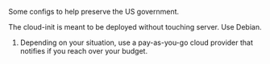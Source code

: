 Some configs to help preserve the US government.

The cloud-init is meant to be deployed without touching server. Use Debian.


1. Depending on your situation, use a pay-as-you-go cloud provider that notifies if you reach over your budget.
